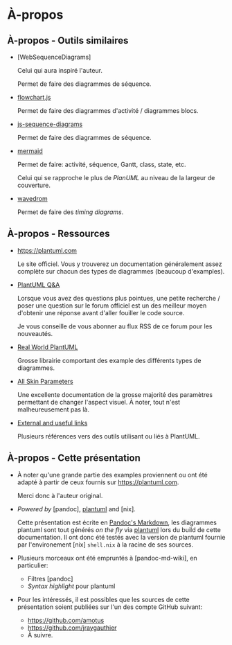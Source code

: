 # À-propos

## À-propos - Outils similaires

 -  [WebSequenceDiagrams]

    Celui qui aura inspiré l'auteur.

    Permet de faire des diagrammes de séquence.

 -  [flowchart.js]

    Permet de faire des diagrammes d'activité / diagrammes blocs.

 -  [js-sequence-diagrams]

    Permet de faire des diagrammes de séquence.

 -  [mermaid]

    Permet de faire: activité, séquence, Gantt, class, state, etc.

    Celui qui se rapproche le plus de *PlanUML* au niveau de la largeur de
    couverture.

 -  [wavedrom]

    Permet de faire des *timing diagrams*.


[flowchart.js]: http://flowchart.js.org/
[js-sequence-diagrams]: https://bramp.github.io/js-sequence-diagrams/
[mermaid]: https://github.com/mermaid-js/mermaid
[wavedrom]: https://wavedrom.com/


## À-propos - Ressources

 -  <https://plantuml.com>

    Le site officiel. Vous y trouverez un documentation généralement assez
    complète sur chacun des types de diagrammes (beaucoup d'examples).

 -  [PlantUML Q&A](https://forum.plantuml.net/)

    Lorsque vous avez des questions plus pointues, une petite recherche / poser
    une question sur le forum officiel est un des meilleur moyen d'obtenir une
    réponse avant d'aller fouiller le code source.

    Je vous conseille de vous abonner au flux RSS de ce forum pour les
    nouveautés.

 -  [Real World PlantUML](https://real-world-plantuml.com/)

    Grosse librairie comportant des example des différents types de diagrammes.

 -  [All Skin Parameters](https://plantuml-documentation.readthedocs.io/en/latest/formatting/all-skin-params.html)

    Une excellente documentation de la grosse majorité des paramètres permettant
    de changer l'aspect visuel. À noter, tout n'est malheureusement pas là.

 -  [External and useful links](https://plantuml.com/external-links)

    Plusieurs références vers des outils utilisant ou liés à PlantUML.


## À-propos - Cette présentation

 -  À noter qu'une grande partie des examples proviennent ou ont été adapté à
    partir de ceux fournis sur <https://plantuml.com>.

    Merci donc à l'auteur original.

 -  *Powered by* [pandoc], [plantuml] and [nix].

    Cette présentation est écrite en [Pandoc's Markdown], les diagrammes
    plantuml sont tout générés *on the fly* via [plantuml] lors du build de
    cette documentation. Il ont donc été testés avec la version de plantuml
    fournie par l'environement [nix] `shell.nix` à la racine de ses sources.

 -  Plusieurs morceaux ont été empruntés à [pandoc-md-wiki], en particulier:

     -  Filtres [pandoc]
     -  *Syntax highlight* pour plantuml

 -  Pour les intéressés, il est possibles que les sources de cette présentation
    soient publiées sur l'un des compte GitHub suivant:

     -  <https://github.com/amotus>
     -  <https://github.com/jraygauthier>
     -  À suivre.


[Pandoc's Markdown]: https://pandoc.org/MANUAL.html#pandocs-markdown
[plantuml]: https://plantuml.com/

